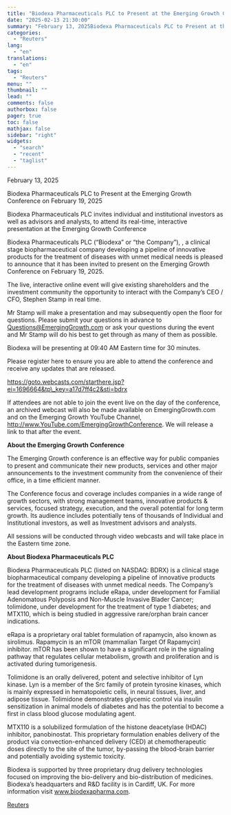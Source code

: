 ```yaml
---
title: "Biodexa Pharmaceuticals PLC to Present at the Emerging Growth Conference on February 19, 2025"
date: "2025-02-13 21:30:00"
summary: "February 13, 2025Biodexa Pharmaceuticals PLC to Present at the Emerging Growth Conference on February 19, 2025Biodexa Pharmaceuticals PLC invites individual and institutional investors as well as advisors and analysts, to attend its real-time, interactive presentation at the Emerging Growth ConferenceBiodexa Pharmaceuticals PLC (“Biodexa” or “the Company”), , a clinical stage..."
categories:
  - "Reuters"
lang:
  - "en"
translations:
  - "en"
tags:
  - "Reuters"
menu: ""
thumbnail: ""
lead: ""
comments: false
authorbox: false
pager: true
toc: false
mathjax: false
sidebar: "right"
widgets:
  - "search"
  - "recent"
  - "taglist"
---
```


February 13, 2025

Biodexa Pharmaceuticals PLC to Present at the Emerging Growth Conference on February 19, 2025

Biodexa Pharmaceuticals PLC invites individual and institutional investors as well as advisors and analysts, to attend its real-time, interactive presentation at the Emerging Growth Conference

Biodexa Pharmaceuticals PLC (“Biodexa” or “the Company”), , a clinical stage biopharmaceutical company developing a pipeline of innovative products for the treatment of diseases with unmet medical needs is pleased to announce that it has been invited to present on the Emerging Growth Conference on February 19, 2025.

The live, interactive online event will give existing shareholders and the investment community the opportunity to interact with the Company’s CEO / CFO, Stephen Stamp in real time.

Mr Stamp will make a presentation and may subsequently open the floor for questions. Please submit your questions in advance to Questions@EmergingGrowth.com or ask your questions during the event and Mr Stamp will do his best to get through as many of them as possible.

Biodexa will be presenting at 09:40 AM Eastern time for 30 minutes.

Please register here to ensure you are able to attend the conference and receive any updates that are released.

https://goto.webcasts.com/starthere.jsp?ei=1696664&tp\_key=a17d7ff4c2&sti=bdrx

If attendees are not able to join the event live on the day of the conference, an archived webcast will also be made available on EmergingGrowth.com and on the Emerging Growth YouTube Channel, http://www.YouTube.com/EmergingGrowthConference. We will release a link to that after the event.

**About the Emerging Growth Conference** 

The Emerging Growth conference is an effective way for public companies to present and communicate their new products, services and other major announcements to the investment community from the convenience of their office, in a time efficient manner.

The Conference focus and coverage includes companies in a wide range of growth sectors, with strong management teams, innovative products & services, focused strategy, execution, and the overall potential for long term growth. Its audience includes potentially tens of thousands of Individual and Institutional investors, as well as Investment advisors and analysts.

All sessions will be conducted through video webcasts and will take place in the Eastern time zone.

**About Biodexa Pharmaceuticals PLC**

Biodexa Pharmaceuticals PLC (listed on NASDAQ: BDRX) is a clinical stage biopharmaceutical company developing a pipeline of innovative products for the treatment of diseases with unmet medical needs. The Company’s lead development programs include eRapa, under development for Familial Adenomatous Polyposis and Non-Muscle Invasive Blader Cancer; tolimidone, under development for the treatment of type 1 diabetes; and MTX110, which is being studied in aggressive rare/orphan brain cancer indications.

eRapa is a proprietary oral tablet formulation of rapamycin, also known as sirolimus. Rapamycin is an mTOR (mammalian Target Of Rapamycin) inhibitor. mTOR has been shown to have a significant role in the signaling pathway that regulates cellular metabolism, growth and proliferation and is activated during tumorigenesis.

Tolimidone is an orally delivered, potent and selective inhibitor of Lyn kinase. Lyn is a member of the Src family of protein tyrosine kinases, which is mainly expressed in hematopoietic cells, in neural tissues, liver, and adipose tissue. Tolimidone demonstrates glycemic control via insulin sensitization in animal models of diabetes and has the potential to become a first in class blood glucose modulating agent.

MTX110 is a solubilized formulation of the histone deacetylase (HDAC) inhibitor, panobinostat. This proprietary formulation enables delivery of the product via convection-enhanced delivery (CED) at chemotherapeutic doses directly to the site of the tumor, by-passing the blood-brain barrier and potentially avoiding systemic toxicity.

Biodexa is supported by three proprietary drug delivery technologies focused on improving the bio-delivery and bio-distribution of medicines. Biodexa’s headquarters and R&D facility is in Cardiff, UK. For more information visit www.biodexapharma.com.

[Reuters](https://www.tradingview.com/news/reuters.com,2025-02-13:newsml_GNX5BF2b4:0-biodexa-pharmaceuticals-plc-to-present-at-the-emerging-growth-conference-on-february-19-2025/)

